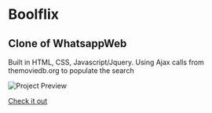 # Boolflix

## Clone of WhatsappWeb

Built in HTML, CSS, Javascript/Jquery.
Using Ajax calls from themoviedb.org to populate the search

![Project Preview](https://davide-termite.github.io/ajax-ex-boolflix/boolflix.jpg)

[Check it out](https://davide-termite.github.io/ajax-ex-boolflix/)
